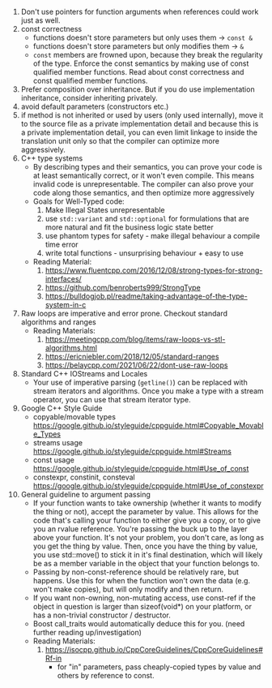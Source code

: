 1. Don't use pointers for function arguments when references could work just as well.
2. const correctness
   - functions doesn't store parameters but only uses them -> `const &`
   - functions doesn't store parameters but only modifies them -> `&`
   - `const` members are frowned upon, because they break the regularity of the type. Enforce the const semantics by making use of const qualified member functions. Read about const correctness and const qualified member functions.
3. Prefer composition over inheritance. But if you do use implementation inheritance, consider inheriting privately.
4. avoid default parameters (constructors etc.)
5. if method is not inherited or used by users (only used internally), move it to the source file as a private implementation detail and because this is a private implementation detail, you can even limit linkage to inside the translation unit only so that the compiler can optimize more aggressively.
6. C++ type systems
   - By describing types and their semantics, you can prove your code is at least semantically correct, or it won't even compile. This means invalid code is unrepresentable. The compiler can also prove your code along those semantics, and then optimize more aggressively
   - Goals for Well-Typed code:
        1. Make Illegal States unrepresentable
        2. use `std::variant` and `std::optional` for formulations that are more natural and fit the business logic state better
        3. use phantom types for safety - make illegal behaviour a compile time error
        4. write total functions - unsurprising behaviour + easy to use
   - Reading Material:
        1. https://www.fluentcpp.com/2016/12/08/strong-types-for-strong-interfaces/
        2. https://github.com/benroberts999/StrongType
        3. https://bulldogjob.pl/readme/taking-advantage-of-the-type-system-in-c
7. Raw loops are imperative and error prone. Checkout standard algorithms and ranges
   - Reading Materials:
        1. https://meetingcpp.com/blog/items/raw-loops-vs-stl-algorithms.html
        2. https://ericniebler.com/2018/12/05/standard-ranges
        3. https://belaycpp.com/2021/06/22/dont-use-raw-loops
9. Standard C++ IOStreams and Locales
    - Your use of imperative parsing (`getline()`) can be replaced with stream iterators and algorithms. Once you make a type with a stream operator, you can use that stream iterator type.  
10. Google C++ Style Guide
    - copyable/movable types https://google.github.io/styleguide/cppguide.html#Copyable_Movable_Types
    - streams usage https://google.github.io/styleguide/cppguide.html#Streams
    - const usage https://google.github.io/styleguide/cppguide.html#Use_of_const
    - constexpr, constinit, consteval https://google.github.io/styleguide/cppguide.html#Use_of_constexpr
11. General guideline to argument passing 
     - If your function wants to take ownership (whether it wants to modify the thing or not), accept the parameter by value. This allows for the code that's calling your function to either give you a copy, or to give you an rvalue reference. You're passing the buck up to the layer above your function. It's not your problem, you don't care, as long as you get the thing by value. Then, once you have the thing by value, you use std::move() to stick it in it's final destination, which will likely be as a member variable in the object that your function belongs to.
     - Passing by non-const-reference should be relatively rare, but happens. Use this for when the function won't own the data (e.g. won't make copies), but will only modify and then return.
     - If you want non-owning, non-mutating access, use const-ref if the object in question is larger than sizeof(void*) on your platform, or has a non-trivial constructor / destructor.
     - Boost call_traits would automatically deduce this for you. (need further reading up/investigation)
     - Reading Materials:
        1. https://isocpp.github.io/CppCoreGuidelines/CppCoreGuidelines#Rf-in
            - for "in" parameters, pass cheaply-copied types by value and others by reference to const.
